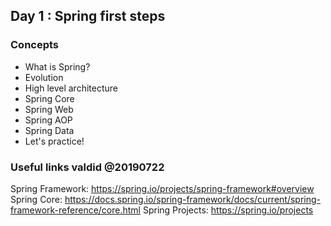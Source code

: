 ## Day 1 : Spring first steps

### Concepts

* What is Spring?
* Evolution
* High level architecture
* Spring Core
* Spring Web
* Spring AOP
* Spring Data
* Let's practice!

### Useful links valdid @20190722

Spring Framework: https://spring.io/projects/spring-framework#overview 
Spring Core: https://docs.spring.io/spring-framework/docs/current/spring-framework-reference/core.html 
Spring Projects: https://spring.io/projects

